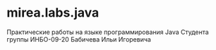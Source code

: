 # mirea.labs.java
Практические работы на языке программирования Java 
Студента группы ИНБО-09-20
Бабичева Ильи Игоревича
